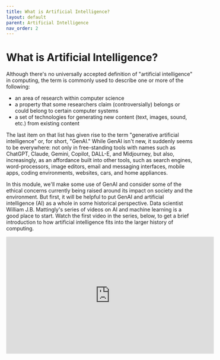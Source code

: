 ```yaml
---
title: What is Artificial Intelligence?
layout: default
parent: Artificial Intelligence
nav_order: 2
---
```


# What is Artificial Intelligence?

Although there's no universally accepted definition of "artificial intelligence" in computing, the term is commonly used to describe one or more of the following:

- an area of research within computer science
- a property that some researchers claim (controversially) belongs or could belong to certain computer systems
- a set of technologies for generating new content (text, images, sound, etc.) from existing content

The last item on that list has given rise to the term "generative artificial intelligence" or, for short, "GenAI." While GenAI isn't new, it suddenly seems to be everywhere: not only in free-standing tools with names such as ChatGPT, Claude, Gemini, Copilot, DALL-E, and Midjourney, but also, increasingly, as an affordance built into other tools, such as search engines, word-processors, image editors, email and messaging interfaces, mobile apps, coding environments, websites, cars, and home appliances.

In this module, we'll make some use of GenAI and consider some of the ethical concerns currently being raised around its impact on society and the environment. But first, it will be helpful to put GenAI and artificial intelligence (AI) as a whole in some historical perspective. Data scientist William J.B. Mattingly's series of videos on AI and machine learning is a good place to start. Watch the first video in the series, below, to get a brief introduction to how artificial intelligence fits into the larger history of computing.

<iframe width="560" height="315" src="https://www.youtube.com/embed/G6cW5JybUPU?si=Ky9-pDmMc_9zqtmv" title="YouTube video player" frameborder="0" allow="accelerometer; autoplay; clipboard-write; encrypted-media; gyroscope; picture-in-picture; web-share" referrerpolicy="strict-origin-when-cross-origin" allowfullscreen></iframe>